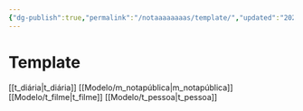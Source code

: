 ```yaml
---
{"dg-publish":true,"permalink":"/notaaaaaaaas/template/","updated":"2024-12-18T13:09:14.244-03:00"}
---
```


# Template

[[t_diária\|t_diária]]
[[Modelo/m_notapública\|m_notapública]]
[[Modelo/t_filme\|t_filme]]
[[Modelo/t_pessoa\|t_pessoa]]